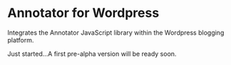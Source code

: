 # Annotator for Wordpress

Integrates the Annotator JavaScript library within the Wordpress blogging platform.

Just started...A first pre-alpha version will be ready soon.
